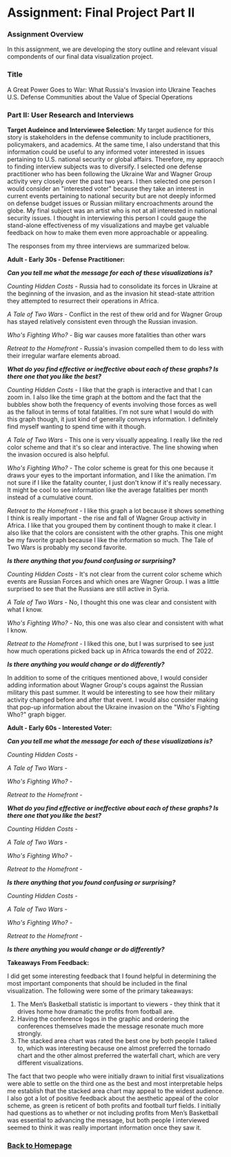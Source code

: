 # Assignment: Final Project Part II

### Assignment Overview

In this assignment, we are developing the story outline and relevant visual compondents of our final data visualization project.

### Title

A Great Power Goes to War:  What Russia's Invasion into Ukraine Teaches U.S. Defense Communities about the Value of Special Operations

<div class="flourish-embed flourish-map" data-src="visualisation/15217111" data-width="75%" data-height="115%"><script src="https://public.flourish.studio/resources/embed.js"></script></div>

<div class="flourish-embed flourish-heatmap" data-src="visualisation/15217050"><script src="https://public.flourish.studio/resources/embed.js"></script></div>

<div class="flourish-embed flourish-bar-chart-race" data-src="visualisation/15225970" data-height="125%"><script src="https://public.flourish.studio/resources/embed.js"></script></div>

<div class="flourish-embed flourish-chart" data-src="visualisation/15228490"><script src="https://public.flourish.studio/resources/embed.js"></script></div>

### Part II: User Research and Interviews

**Target Audeince and Interviewee Selection**: My target audience for this story is stakeholders in the defense community to include practitioners, policymakers, and academics. At the same time, I also understand that this information could be useful to any informed voter interested in issues pertaining to U.S. national security or global affairs. Therefore, my appraoch to finding interview subjects was to diversify. I selected one defense practitioner who has been following the Ukraine War and Wagner Group activity very closely over the past two years. I then selected one person I would consider an "interested voter" because they take an interest in current events pertaining to national security but are not deeply informed on defense budget issues or Russian military encroachments around the globe. My final subject was an artist who is not at all interested in national security issues. I thought in interviewing this person I could gauge the stand-alone effectiveness of my visualizations and maybe get valuable feedback on how to make them even more approachable or appealing.

The responses from my three interviews are summarized below.

**Adult - Early 30s - Defense Practitioner:**

***Can you tell me what the message for each of these visualizations is?***

*Counting Hidden Costs* - Russia had to consolidate its forces in Ukraine at the beginning of the invasion, and as the invasion hit stead-state attrition they attempted to resurrect their operations in Africa.

*A Tale of Two Wars* - Conflict in the rest of thew orld and for Wagner Group has stayed relatively consistent even through the Russian invasion.

*Who's Fighting Who?* - Big war causes more fatalities than other wars

*Retreat to the Homefront* - Russia's invasion compelled them to do less with their irregular warfare elements abroad.

***What do you find effective or ineffective about each of these graphs?  Is there one that you like the best?***

*Counting Hidden Costs* - I like that the graph is interactive and that I can zoom in. I also like the time graph at the bottom and the fact that the bubbles show both the frequency of events involving those forces as well as the fallout in terms of total fatalities. I'm not sure what I would do with this graph though, it just kind of generally conveys information. I definitely find myself wanting to spend time with it though.

*A Tale of Two Wars* - This one is very visually appealing. I really like the red color scheme and that it's so clear and interactive. The line showing when the invasion occured is also helpful.

*Who's Fighting Who?* - The color scheme is great for this one because it draws your eyes to the important information, and I like the animation. I'm not sure if I like the fatality counter, I just don't know if it's really necessary. It might be cool to see information like the average fatalities per month instead of a cumulative count.

*Retreat to the Homefront* - I like this graph a lot because it shows something I think is really important - the rise and fall of Wagner Group activity in Africa. I like that you grouped them by continent though to make it clear. I also like that the colors are consistent with the other graphs. This one might be my favorite graph because I like the information so much. The Tale of Two Wars is probably my second favorite.

***Is there anything that you found confusing or surprising?***

*Counting Hidden Costs* - It's not clear from the current color scheme which events are Russian Forces and which ones are Wagner Group. I was a little surprised to see that the Russians are still active in Syria.

*A Tale of Two Wars* - No, I thought this one was clear and consistent with what I know.

*Who's Fighting Who?* - No, this one was also clear and consistent with what I know.

*Retreat to the Homefront* - I liked this one, but I was surprised to see just how much operations picked back up in Africa towards the end of 2022.

***Is there anything you would change or do differently?***

In addition to some of the critiques mentioned above, I would consider adding information about Wagner Group's coups against the Russian military this past summer. It would be interesting to see how their military activity changed before and after that event. I would also consider making that pop-up information about the Ukraine invasion on the "Who's Fighting Who?" graph bigger.

**Adult - Early 60s - Interested Voter:**

***Can you tell me what the message for each of these visualizations is?***

*Counting Hidden Costs* - 

*A Tale of Two Wars* - 

*Who's Fighting Who?* - 

*Retreat to the Homefront* - 

***What do you find effective or ineffective about each of these graphs?  Is there one that you like the best?***

*Counting Hidden Costs* - 

*A Tale of Two Wars* - 

*Who's Fighting Who?* - 

*Retreat to the Homefront* - 

***Is there anything that you found confusing or surprising?***

*Counting Hidden Costs* - 

*A Tale of Two Wars* - 

*Who's Fighting Who?* - 

*Retreat to the Homefront* - 

***Is there anything you would change or do differently?***



**Takeaways From Feedback:**

I did get some interesting feedback that I found helpful in determining the most important components that should be included in the final visualization. The following were some of the primary takeaways:

1. The Men’s Basketball statistic is important to viewers - they think that it drives home how dramatic the profits from football are. 
2. Having the conference logos in the graphic and ordering the conferences themselves made the message resonate much more strongly.
3. The stacked area chart was rated the best one by both people I talked to, which was interesting because one almost preferred the tornado chart and the other almost preferred the waterfall chart, which are very different visualizations. 
    
 The fact that two people who were initially drawn to initial first visualizations were able to settle on the third one as the best and most interpretable helps me establish that the stacked area chart may appeal to the widest audience. I also got a lot of positive feedback about the aesthetic appeal of the color scheme, as green is reticent of both profits and football turf fields. I initially had questions as to whether or not including profits from Men’s Basketball was essential to advancing the message, but both people I interviewed seemed to think it was really important information once they saw it.

### [Back to Homepage](/README.md)